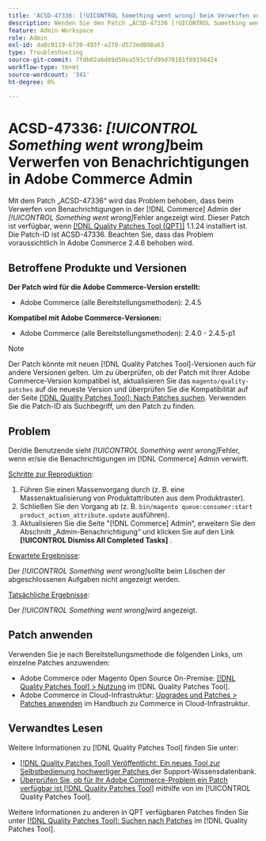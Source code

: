 ```yaml
---
title: 'ACSD-47336: [!UICONTROL Something went wrong] beim Verwerfen von Benachrichtigungen in Adobe Commerce Admin'
description: Wenden Sie den Patch „ACSD-47336 [!UICONTROL Something went wrong]" an, um das Problem in Adobe Commerce zu beheben, bei dem beim Verwerfen von Benachrichtigungen in "-admin [!DNL Commerce]  der Fehler angezeigt wird.
feature: Admin Workspace
role: Admin
exl-id: da0c0119-6720-493f-a278-d573ed898a63
type: Troubleshooting
source-git-commit: 7fdb02a6d89d50ea593c5fd99d78101f89198424
workflow-type: tm+mt
source-wordcount: '341'
ht-degree: 0%

---
```


# ACSD-47336: _[!UICONTROL Something went wrong]_&#x200B;beim Verwerfen von Benachrichtigungen in Adobe Commerce Admin

Mit dem Patch „ACSD-47336“ wird das Problem behoben, dass beim Verwerfen von Benachrichtigungen in der [!DNL Commerce] Admin der _[!UICONTROL Something went wrong]_&#x200B;Fehler angezeigt wird. Dieser Patch ist verfügbar, wenn [[!DNL Quality Patches Tool (QPT)]](https://experienceleague.adobe.com/en/docs/commerce-operations/tools/quality-patches-tool/quality-patches-tool-to-self-serve-quality-patches) 1.1.24 installiert ist. Die Patch-ID ist ACSD-47336. Beachten Sie, dass das Problem voraussichtlich in Adobe Commerce 2.4.6 behoben wird.

## Betroffene Produkte und Versionen

**Der Patch wird für die Adobe Commerce-Version erstellt:**

* Adobe Commerce (alle Bereitstellungsmethoden): 2.4.5

**Kompatibel mit Adobe Commerce-Versionen:**

* Adobe Commerce (alle Bereitstellungsmethoden): 2.4.0 - 2.4.5-p1

>[!NOTE]
>
>Der Patch könnte mit neuen [!DNL Quality Patches Tool]-Versionen auch für andere Versionen gelten. Um zu überprüfen, ob der Patch mit Ihrer Adobe Commerce-Version kompatibel ist, aktualisieren Sie das `magento/quality-patches` auf die neueste Version und überprüfen Sie die Kompatibilität auf der Seite [[!DNL Quality Patches Tool]: Nach Patches suchen](https://experienceleague.adobe.com/tools/commerce-quality-patches/index.html). Verwenden Sie die Patch-ID als Suchbegriff, um den Patch zu finden.

## Problem

Der/die Benutzende sieht _[!UICONTROL Something went wrong]_&#x200B;Fehler, wenn er/sie die Benachrichtigungen im [!DNL Commerce] Admin verwirft.

<u>Schritte zur Reproduktion</u>:

1. Führen Sie einen Massenvorgang durch (z. B. eine Massenaktualisierung von Produktattributen aus dem Produktraster).
1. Schließen Sie den Vorgang ab (z. B. `bin/magento queue:consumer:start product_action_attribute.update` ausführen).
1. Aktualisieren Sie die Seite &quot;[!DNL Commerce] Admin“, erweitern Sie den Abschnitt „Admin-Benachrichtigung“ und klicken Sie auf den Link **[!UICONTROL Dismiss All Completed Tasks]** .

<u>Erwartete Ergebnisse</u>:

Der _[!UICONTROL Something went wrong]_&#x200B;sollte beim Löschen der abgeschlossenen Aufgaben nicht angezeigt werden.

<u>Tatsächliche Ergebnisse</u>:

Der _[!UICONTROL Something went wrong]_&#x200B;wird angezeigt.

## Patch anwenden

Verwenden Sie je nach Bereitstellungsmethode die folgenden Links, um einzelne Patches anzuwenden:

* Adobe Commerce oder Magento Open Source On-Premise: [[!DNL Quality Patches Tool] > Nutzung](/help/tools/quality-patches-tool/usage.md) im [!DNL Quality Patches Tool].
* Adobe Commerce in Cloud-Infrastruktur: [Upgrades und Patches > Patches anwenden](https://experienceleague.adobe.com/docs/commerce-cloud-service/user-guide/develop/upgrade/apply-patches.html) im Handbuch zu Commerce in Cloud-Infrastruktur.

## Verwandtes Lesen

Weitere Informationen zu [!DNL Quality Patches Tool] finden Sie unter:

* [[!DNL Quality Patches Tool] Veröffentlicht: Ein neues Tool zur Selbstbedienung hochwertiger Patches ](https://experienceleague.adobe.com/en/docs/commerce-operations/tools/quality-patches-tool/quality-patches-tool-to-self-serve-quality-patches) der Support-Wissensdatenbank.
* [Überprüfen Sie, ob für Ihr Adobe Commerce-Problem ein Patch verfügbar ist [!DNL Quality Patches Tool]](/help/tools/quality-patches-tool/patches-available-in-qpt/check-patch-for-magento-issue-with-magento-quality-patches.md) mithilfe von im [!UICONTROL Quality Patches Tool].


Weitere Informationen zu anderen in QPT verfügbaren Patches finden Sie unter [[!DNL Quality Patches Tool]: Suchen nach Patches](https://experienceleague.adobe.com/tools/commerce-quality-patches/index.html) im [!DNL Quality Patches Tool].
